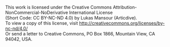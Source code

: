 This work is licensed under the Creative Commons Attribution-NonCommercial-NoDerivative International License   
(Short Code: CC BY-NC-ND 4.0) by Lukas Mansour (Articdive).  
To view a copy of this license, visit http://creativecommons.org/licenses/by-nc-nd/4.0/  
Or send a letter to Creative Commons, PO Box 1866, Mountain View, CA 94042, USA.  
